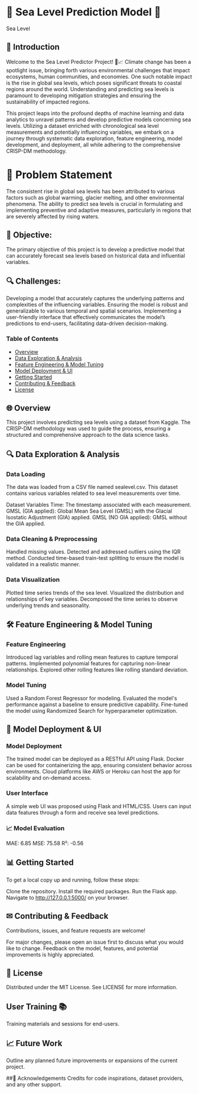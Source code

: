 # 🌊 Sea Level Prediction Model 🌊

Sea Level

## 🚀 Introduction

Welcome to the Sea Level Predictor Project! 🌊📈 Climate change has been a spotlight issue, bringing forth various environmental challenges that impact ecosystems, human communities, and economies. One such notable impact is the rise in global sea levels, which poses significant threats to coastal regions around the world. Understanding and predicting sea levels is paramount to developing mitigation strategies and ensuring the sustainability of impacted regions.

This project leaps into the profound depths of machine learning and data analytics to unravel patterns and develop predictive models concerning sea levels. Utilizing a dataset enriched with chronological sea level measurements and potentially influencing variables, we embark on a journey through systematic data exploration, feature engineering, model development, and deployment, all while adhering to the comprehensive CRISP-DM methodology.

# 🧐 Problem Statement

The consistent rise in global sea levels has been attributed to various factors such as global warming, glacier melting, and other environmental phenomena. The ability to predict sea levels is crucial in formulating and implementing preventive and adaptive measures, particularly in regions that are severely affected by rising waters.

## 🎯 Objective: 
The primary objective of this project is to develop a predictive model that can accurately forecast sea levels based on historical data and influential variables.

## 🔍 Challenges:

Developing a model that accurately captures the underlying patterns and complexities of the influencing variables.
Ensuring the model is robust and generalizable to various temporal and spatial scenarios.
Implementing a user-friendly interface that effectively communicates the model’s predictions to end-users, facilitating data-driven decision-making.

### Table of Contents

- [Overview](#🌐overview)
- [Data Exploration & Analysis](#data-exploration--analysis)
- [Feature Engineering & Model Tuning](#feature-engineering--model-tuning)
- [Model Deployment & UI](#model-deployment--ui)
- [Getting Started](#getting-started)
- [Contributing & Feedback](#contributing--feedback)
- [License](#license)


## 🌐 Overview

This project involves predicting sea levels using a dataset from Kaggle. The CRISP-DM methodology was used to guide the process, ensuring a structured and comprehensive approach to the data science tasks.

## 🔍 Data Exploration & Analysis

### Data Loading

The data was loaded from a CSV file named sealevel.csv.
This dataset contains various variables related to sea level measurements over time.

Dataset Variables
Time: The timestamp associated with each measurement.
GMSL (GIA applied): Global Mean Sea Level (GMSL) with the Glacial Isostatic Adjustment (GIA) applied.
GMSL (NO GIA applied): GMSL without the GIA applied.

### Data Cleaning & Preprocessing

Handled missing values.
Detected and addressed outliers using the IQR method.
Conducted time-based train-test splitting to ensure the model is validated in a realistic manner.

### Data Visualization
Plotted time series trends of the sea level.
Visualized the distribution and relationships of key variables.
Decomposed the time series to observe underlying trends and seasonality.

## 🛠 Feature Engineering & Model Tuning

### Feature Engineering
Introduced lag variables and rolling mean features to capture temporal patterns.
Implemented polynomial features for capturing non-linear relationships.
Explored other rolling features like rolling standard deviation.

### Model Tuning
Used a Random Forest Regressor for modeling.
Evaluated the model's performance against a baseline to ensure predictive capability.
Fine-tuned the model using Randomized Search for hyperparameter optimization.

## 🚀 Model Deployment & UI
### Model Deployment
The trained model can be deployed as a RESTful API using Flask.
Docker can be used for containerizing the app, ensuring consistent behavior across environments.
Cloud platforms like AWS or Heroku can host the app for scalability and on-demand access.

### User Interface
A simple web UI was proposed using Flask and HTML/CSS.
Users can input data features through a form and receive sea level predictions.

### 📈 Model Evaluation
MAE: 6.85
MSE: 75.58
R²: -0.56

## 📊 Getting Started
To get a local copy up and running, follow these steps:

Clone the repository.
Install the required packages.
Run the Flask app.
Navigate to http://127.0.0.1:5000/ on your browser.

## ✉ Contributing & Feedback
Contributions, issues, and feature requests are welcome!

For major changes, please open an issue first to discuss what you would like to change. Feedback on the model, features, and potential improvements is highly appreciated.

## 📜 License
Distributed under the MIT License. See LICENSE for more information.

## User Training 📚
Training materials and sessions for end-users.

## 📈 Future Work
Outline any planned future improvements or expansions of the current project.

##🙏 Acknowledgements
Credits for code inspirations, dataset providers, and any other support.
